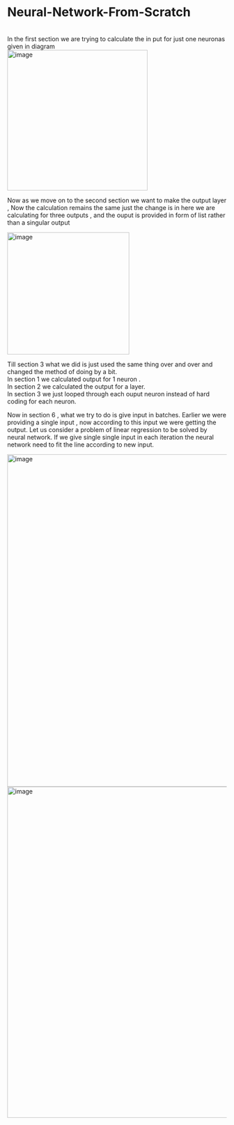 # Neural-Network-From-Scratch
<br>
In the first section we are trying to calculate the in put for just one neuronas given in diagram<br>
<img width="322" alt="image" src="https://github.com/sarthak1366/Neural-Network-From-Scratch/assets/49805771/6d01d210-a2b3-4736-8fef-e3b251a529db">

Now as we move on to the second section we want to make the output layer , Now the calculation remains the same just the change is in here we are calculating for three outputs , and the ouput is provided in form of list rather than a singular output

<img width="280" alt="image" src="https://github.com/sarthak1366/Neural-Network-From-Scratch/assets/49805771/4225782d-afc1-4cee-91da-51ace67c3f38">

Till section 3 what we did is just used the same thing over and over and changed the method of doing by a bit.<br>
In section 1 we calculated output for 1 neuron .<br>
In section 2 we calculated the output for a layer.<br>
In section 3 we just looped through each ouput neuron instead of hard coding for each neuron. <br>

Now in section 6 , what we try to do is give input in batches. Earlier we were providing a single input , now according to this input we were getting the output.
Let us consider a problem of linear regression to be solved by neural network. If we give single single input in each iteration the neural network need to fit the line according to new input.

<img width="762" alt="image" src="https://github.com/sarthak1366/Neural-Network-From-Scratch/assets/49805771/ad47383f-10ac-4363-8ae5-a869b77d08d4">
<img width="759" alt="image" src="https://github.com/sarthak1366/Neural-Network-From-Scratch/assets/49805771/1e1206f3-5d84-479d-a57c-a0e2a7107fe1">

